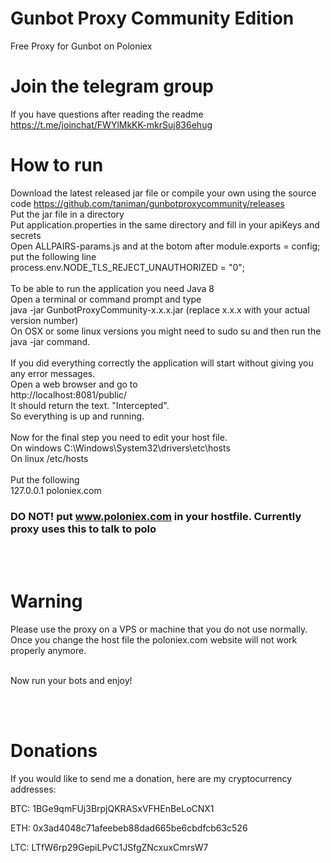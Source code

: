 # Gunbot Proxy Community Edition
Free Proxy for Gunbot on Poloniex
<br />
# Join the telegram group
If you have questions after reading the readme
https://t.me/joinchat/FWYlMkKK-mkrSuj836ehug
<br />
# How to run
Download the latest released jar file or compile your own using the source code 
https://github.com/taniman/gunbotproxycommunity/releases
<br />
Put the jar file in a directory <br />
Put application.properties in the same directory and fill in your apiKeys and secrets <br />
Open ALLPAIRS-params.js and at the botom after module.exports = config; put the following line <br />
process.env.NODE_TLS_REJECT_UNAUTHORIZED = "0";<br />
<br />
To be able to run the application you need Java 8 <br />
Open a terminal or command prompt and type <br />
java -jar GunbotProxyCommunity-x.x.x.jar  (replace x.x.x with your actual version number)<br />
On OSX or some linux versions you might need to sudo su and then run the java -jar command.<br />
<br />
If you did everything correctly the application will start without giving you any error messages.<br />
Open a web browser and go to <br />
http://localhost:8081/public/ <br />
It should return the text. "Intercepted". <br /> 
So everything is up and running. <br />
<br />
Now for the final step you need to edit your host file. <br />
On windows C:\Windows\System32\drivers\etc\hosts <br />
On linux /etc/hosts <br />
<br />
Put the following <br />
127.0.0.1	poloniex.com <br />

### DO NOT! put www.poloniex.com in your hostfile. Currently proxy uses this to talk to polo
<br />
<br />

# Warning
Please use the proxy on a VPS or machine that you do not use normally. <br />
Once you change the host file the poloniex.com website will not work properly anymore. <br />
<br />

Now run your bots and enjoy!

<br />
<br />

# Donations
If you would like to send me a donation, here are my cryptocurrency addresses:

BTC: 1BGe9qmFUj3BrpjQKRASxVFHEnBeLoCNX1

ETH: 0x3ad4048c71afeebeb88dad665be6cbdfcb63c526

LTC: LTfW6rp29GepiLPvC1JSfgZNcxuxCmrsW7
